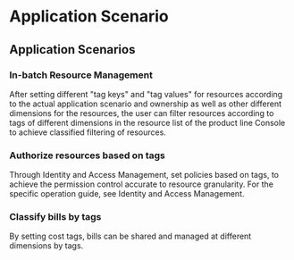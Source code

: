 # Application Scenario

## Application Scenarios

### In-batch Resource Management
After setting different "tag keys" and "tag values" for resources according to the actual application scenario and ownership as well as other different dimensions for the resources, the user can filter resources according to tags of different dimensions in the resource list of the product line Console to achieve classified filtering of resources.

### Authorize resources based on tags
Through Identity and Access Management, set policies based on tags, to achieve the permission control accurate to resource granularity. For the specific operation guide, see Identity and Access Management.

### Classify bills by tags
By setting cost tags, bills can be shared and managed at different dimensions by tags.
